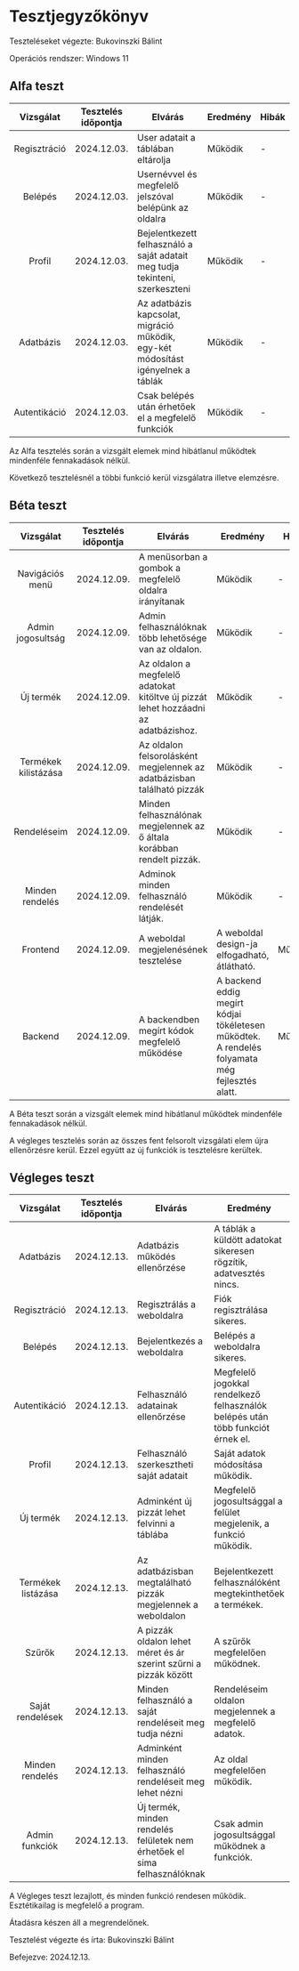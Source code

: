 # Tesztjegyzőkönyv

Teszteléseket végezte: Bukovinszki Bálint

Operációs rendszer: Windows 11

## Alfa teszt

| Vizsgálat         | Tesztelés időpontja | Elvárás                                           | Eredmény  | Hibák |
| :---:             | ---                 | ---                                               | ---       | ---   |
| Regisztráció      | 2024.12.03.         | User adatait a táblában eltárolja                | Működik   | -     |
| Belépés           | 2024.12.03.         | Usernévvel és megfelelő jelszóval belépünk az oldalra | Működik | -     |
| Profil            | 2024.12.03.         | Bejelentkezett felhasználó a saját adatait meg tudja tekinteni, szerkeszteni | Működik | -     |
| Adatbázis         | 2024.12.03.         | Az adatbázis kapcsolat, migráció működik, egy-két módosítást igényelnek a táblák | Működik | -     |
| Autentikáció      | 2024.12.03.         | Csak belépés után érhetőek el a megfelelő funkciók | Működik   | -     |

Az Alfa tesztelés során a vizsgált elemek mind hibátlanul működtek mindenféle fennakadások nélkül.


Következő tesztelésnél a többi funkció kerül vizsgálatra illetve elemzésre.

## Béta teszt

| Vizsgálat           | Tesztelés időpontja | Elvárás                                                     | Eredmény  | Hibák |
| :---:               | ---                 | ---                                                         | ---       | ---   |
| Navigációs menü     | 2024.12.09.         | A menüsorban a gombok a megfelelő oldalra irányítanak       | Működik   | -     |
| Admin jogosultság   | 2024.12.09.         | Admin felhasználóknak több lehetősége van az oldalon.       | Működik   | -     |
| Új termék           | 2024.12.09.         | Az oldalon a megfelelő adatokat kitöltve új pizzát lehet hozzáadni az adatbázishoz. | Működik | - |
| Termékek kilistázása| 2024.12.09.         | Az oldalon felsorolásként megjelennek az adatbázisban található pizzák | Működik | -     |
| Rendeléseim         | 2024.12.09.         | Minden felhasználónak megjelennek az ő általa korábban rendelt pizzák. | Működik | - |
| Minden rendelés     | 2024.12.09.         | Adminok minden felhasználó rendelését látják.               | Működik   | -     |
| Frontend            | 2024.12.09.         | A weboldal megjelenésének tesztelése                        | A weboldal design-ja elfogadható, átlátható. | Működik |
| Backend             | 2024.12.09.         | A backendben megírt kódok megfelelő működése                | A backend eddig megírt kódjai tökéletesen működtek. A rendelés folyamata még fejlesztés alatt. | Működik |

A Béta teszt során a vizsgált elemek mind hibátlanul működtek mindenféle fennakadások nélkül.

A végleges tesztelés során az összes fent felsorolt vizsgálati elem újra ellenőrzésre kerül. Ezzel együtt az új funkciók is tesztelésre kerültek.

## Végleges teszt

| Vizsgálat           | Tesztelés időpontja | Elvárás                                                     | Eredmény  | Hibák |
| :---:               | ---                 | ---                                                         | ---       | ---   |
| Adatbázis           | 2024.12.13.         | Adatbázis működés ellenőrzése                               | A táblák a küldött adatokat sikeresen rögzítik, adatvesztés nincs. | Nem tapasztaltam hibát. |
| Regisztráció        | 2024.12.13.         | Regisztrálás a weboldalra                                   | Fiók regisztrálása sikeres. | Nem tapasztaltam hibát. |
| Belépés             | 2024.12.13.         | Bejelentkezés a weboldalra                                  | Belépés a weboldalra sikeres. | Nem tapasztaltam hibát. |
| Autentikáció        | 2024.12.13.         | Felhasználó adatainak ellenőrzése                           | Megfelelő jogokkal rendelkező felhasználók belépés után több funkciót érnek el. | Nem tapasztaltam hibát. |
| Profil              | 2024.12.13.         | Felhasználó szerkesztheti saját adatait                    | Saját adatok módosítása működik. | Nem tapasztaltam hibát. |
| Új termék           | 2024.12.13.         | Adminként új pizzát lehet felvinni a táblába               | Megfelelő jogosultsággal a felület megjelenik, a funkció működik. | Nem tapasztaltam hibát. |
| Termékek listázása  | 2024.12.13.         | Az adatbázisban megtalálható pizzák megjelennek a weboldalon | Bejelentkezett felhasználóként megtekinthetőek a termékek. | Nem tapasztaltam hibát. |
| Szűrők              | 2024.12.13.         | A pizzák oldalon lehet méret és ár szerint szűrni a pizzák között | A szűrők megfelelően működnek. | Nem tapasztaltam hibát. |
| Saját rendelések    | 2024.12.13.         | Minden felhasználó a saját rendeléseit meg tudja nézni      | Rendeléseim oldalon megjelennek a megfelelő adatok. | Nem tapasztaltam hibát. |
| Minden rendelés     | 2024.12.13.         | Adminként minden felhasználó rendeléseit meg lehet nézni    | Az oldal megfelelően működik. | Nem tapasztaltam hibát. |
| Admin funkciók      | 2024.12.13.         | Új termék, minden rendelés felületek nem érhetőek el sima felhasználóknak | Csak admin jogosultsággal működnek a funkciók. | Nem tapasztaltam hibát. |

A Végleges teszt lezajlott, és minden funkció rendesen működik. Esztétikailag is megfelelő a program.

Átadásra készen áll a megrendelőnek.

Tesztelést végezte és írta: Bukovinszki Bálint

Befejezve: 2024.12.13.